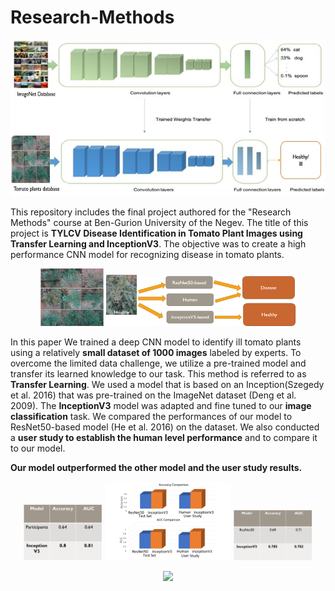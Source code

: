 # Research-Methods

<p align="center">
<img src="Media/research_methods_1.png"  width="753" height="250">
</p>

This repository includes the final project authored for the "Research Methods" course at Ben-Gurion University of the Negev. The title of this project is **TYLCV Disease Identification in Tomato Plant Images using Transfer Learning and InceptionV3**. The objective was to create a high performance CNN model for recognizing disease in tomato plants.

<p align="center">
  <img src="Media/research_methods_7.png" width=20% />
  <img src="Media/research_methods_2.png" width=60% />
</p>


In this paper We trained a deep CNN model to identify ill tomato plants using a relatively **small dataset of 1000 images** labeled by experts. To overcome the limited data challenge, we utilize a pre-trained model and transfer its learned knowledge to our task. This method is referred to as **Transfer Learning**. We used a model that is based on an Inception(Szegedy et al. 2016) that was pre-trained on the ImageNet dataset (Deng et al. 2009). The **InceptionV3** model was adapted and fine tuned to our **image classification** task. We compared the performances of our model to ResNet50-based model (He et al. 2016) on the dataset. We also conducted a **user study to establish the human level performance** and to compare it to our model.

**Our model outperformed the other model and the user study results.**

<p align="center">
  <img src="Media/research_methods_5.png" width=25% />
  <img src="Media/research_methods_4.png" width=40% />
  <img src="Media/research_methods_6.png" width=25% />
</p>


<p align="center">
<img src="https://in.bgu.ac.il/marketing/DocLib/Pages/graphics/heb-en-arabic-logo-small.png">
</p>
